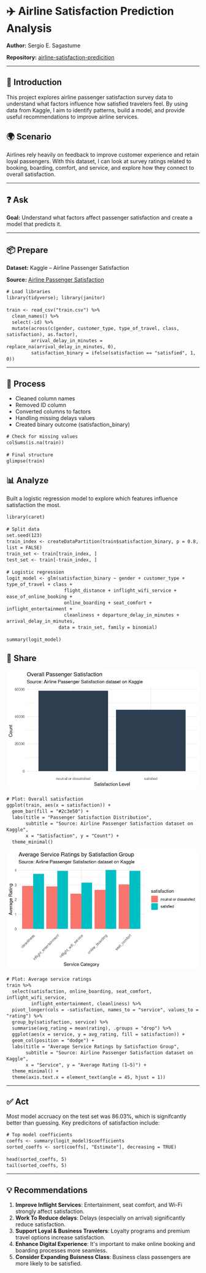 # ✈️ Airline Satisfaction Prediction Analysis

**Author:** Sergio E. Sagastume 

**Repository:** [airline-satisfaction-predicition](https://www.kaggle.com/datasets/teejmahal20/airline-passenger-satisfaction)

---

## 📌 Introduction
This project explores airline passenger satisfaction survey data to understand what factors influence how satisfied travelers feel. By using data from Kaggle, I aim to identify patterns, build a model, and provide useful recommendations to improve airline services.

## 🌍 Scenario
Airlines rely heavily on feedback to improve customer experience and retain loyal passengers. With this dataset, I can look at survey ratings related to booking, boarding, comfort, and service, and explore how they connect to overall satisfaction.

---

## ❓ Ask
**Goal:** Understand what factors affect passenger satisfaction and create a model that predicts it.

---

## 📦 Prepare
**Dataset:** Kaggle – Airline Passenger Satisfaction  

**Source:** [Airline Passenger Satisfaction](https://www.kaggle.com/datasets/teejmahal20/airline-passenger-satisfaction)

```{r}
# Load libraries
library(tidyverse); library(janitor)

train <- read_csv("train.csv") %>%
  clean_names() %>%
  select(-id) %>%
  mutate(across(c(gender, customer_type, type_of_travel, class, satisfaction), as.factor),
         arrival_delay_in_minutes = replace_na(arrival_delay_in_minutes, 0),
         satisfaction_binary = ifelse(satisfaction == "satisfied", 1, 0))

```

---

## 🧹 Process

- Cleaned column names
- Removed ID column
- Converted columns to factors
- Handling missing delays values
- Created binary outcome (satisfaction_binary)

```{r}
# Check for missing values
colSums(is.na(train))

# Final structure
glimpse(train)

```

## 📊 Analyze

Built a logistic regression model to explore which features influence satisfaction the most.

```{r}
library(caret)

# Split data
set.seed(123)
train_index <- createDataPartition(train$satisfaction_binary, p = 0.8, list = FALSE)
train_set <- train[train_index, ]
test_set <- train[-train_index, ]

# Logistic regression
logit_model <- glm(satisfaction_binary ~ gender + customer_type + type_of_travel + class +
                     flight_distance + inflight_wifi_service + ease_of_online_booking +
                     online_boarding + seat_comfort + inflight_entertainment +
                     cleanliness + departure_delay_in_minutes + arrival_delay_in_minutes,
                   data = train_set, family = binomial)

summary(logit_model)

```

## 📣 Share
![Overall Passenger Satisfaction](https://raw.githubusercontent.com/ssagastume11/airline-satisfaction-predicition/refs/heads/main/Overall%20Passenger%20Satisfaction.png)
```{r}
# Plot: Overall satisfaction
ggplot(train, aes(x = satisfaction)) +
  geom_bar(fill = "#2c3e50") +
  labs(title = "Passenger Satisfaction Distribution",
       subtitle = "Source: Airline Passenger Satisfaction dataset on Kaggle",
       x = "Satisfaction", y = "Count") +
  theme_minimal()

```
![Average Service Ratings](https://raw.githubusercontent.com/ssagastume11/airline-satisfaction-predicition/refs/heads/main/Average%20Service%20Ratings.png)
```{r}
# Plot: Average service ratings
train %>%
  select(satisfaction, online_boarding, seat_comfort, inflight_wifi_service,
         inflight_entertainment, cleanliness) %>%
  pivot_longer(cols = -satisfaction, names_to = "service", values_to = "rating") %>%
  group_by(satisfaction, service) %>%
  summarise(avg_rating = mean(rating), .groups = "drop") %>%
  ggplot(aes(x = service, y = avg_rating, fill = satisfaction)) +
  geom_col(position = "dodge") +
  labs(title = "Average Service Ratings by Satisfaction Group",
       subtitle = "Source: Airline Passenger Satisfaction dataset on Kaggle",
       x = "Service", y = "Average Rating (1–5)") +
  theme_minimal() +
  theme(axis.text.x = element_text(angle = 45, hjust = 1))

```

---

## ✅ Act
Most model accruacy on the test set was 86.03%, which is signifcantly better than guessing. Key predicitons of satisfaction include:
```{r}
# Top model coefficients
coeffs <- summary(logit_model)$coefficients
sorted_coeffs <- sort(coeffs[, "Estimate"], decreasing = TRUE)

head(sorted_coeffs, 5)
tail(sorted_coeffs, 5)

```
---

## 💡 Recommendations
1. **Improve Inflight Services**: Entertainment, seat comfort, and Wi-Fi strongly affect satisfaction.
2. **Work To Reduce delays**: Delays (especially on arrival) significantly reduce satisfaction.
3. **Support Loyal & Business Travelers**: Loyalty programs and premium travel options increase satisfaction.
4. **Enhance Digital Experience**: It's important to make online booking and boarding processes more seamless.
5. **Consider Expanding Buisness Class**: Business class passengers are more likely to be satisfied.
